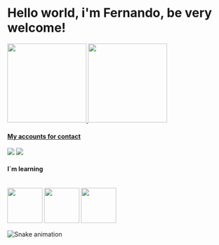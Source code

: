 # Hello world, i'm Fernando, be very welcome!

<div>
<a href="https://github.com/FeFeBS04">
<img loading="lazy" height="180em" src="https://github-readme-stats.vercel.app/api/top-langs/?username=FeFeBS04&layout=compact&langs_count=7&theme=neon"/>
<img loading="lazy" height="180em" src="https://github-readme-stats.vercel.app/api?username=FeFeBS04&show_icons=true&theme=neon&include_all_commits=true&count_private=true"/>
</div>

#### My accounts for contact
<a href="https://instagram.com/ar4ujo.04" target="_blank"><img loading="lazy" src="https://img.shields.io/badge/-Instagram-%23E4405F?style=for-the-badge&logo=instagram&logoColor=white" target="_blank"></a>
<a href = "fernandofaraujo25@gmail.com"><img loading="lazy" src="https://img.shields.io/badge/Gmail-D14836?style=for-the-badge&logo=gmail&logoColor=white" target="_blank"></a>

#### I´m learning
<div style="display: incline_block"block><br>
<img loading="lazy" src="https://cdn.jsdelivr.net/gh/devicons/devicon/icons/python/python-original.svg" width="80" height="80"/>
<img src="https://cdn.jsdelivr.net/gh/devicons/devicon@latest/icons/html5/html5-original.svg" widht="80" height="80"/> 
<img src="https://cdn.jsdelivr.net/gh/devicons/devicon@latest/icons/css3/css3-original.svg" widht="80" height="80" /> 
</div>

![Snake animation](https://github.com/FeFeBS04/FeFeBS04/blob/output/github-contribution-grid-snake.svg)
